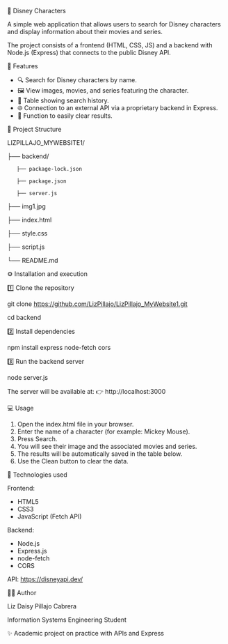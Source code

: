 🏰 Disney Characters

A simple web application that allows users to search for Disney characters and display information about their movies and series.

The project consists of a frontend (HTML, CSS, JS) and a backend with Node.js (Express) that connects to the public Disney API.

📌 Features

- 🔍 Search for Disney characters by name.
- 🖼️ View images, movies, and series featuring the character.
- 🧾 Table showing search history.
- 🌐 Connection to an external API via a proprietary backend in Express.
- 🧹 Function to easily clear results.

🧩 Project Structure

LIZPILLAJO_MYWEBSITE1/

├── backend/

       ├── package-lock.json

       ├── package.json

       ├── server.js

├── img1.jpg

├── index.html

├── style.css

├── script.js

└── README.md

⚙️ Installation and execution

1️⃣ Clone the repository

git clone https://github.com/LizPillajo/LizPillajo_MyWebsite1.git

cd backend

2️⃣ Install dependencies

npm install express node-fetch cors

3️⃣ Run the backend server

node server.js

The server will be available at:
👉 http://localhost:3000

💻 Usage
1. Open the index.html file in your browser.
2. Enter the name of a character (for example: Mickey Mouse).
3. Press Search.
4. You will see their image and the associated movies and series.
5. The results will be automatically saved in the table below.
6. Use the Clean button to clear the data.

🧠 Technologies used

Frontend:
- HTML5
- CSS3
- JavaScript (Fetch API)

Backend:
- Node.js
- Express.js
- node-fetch
- CORS

API:
https://disneyapi.dev/

🧑‍💻 Author

Liz Daisy Pillajo Cabrera

Information Systems Engineering Student

✨ Academic project on practice with APIs and Express